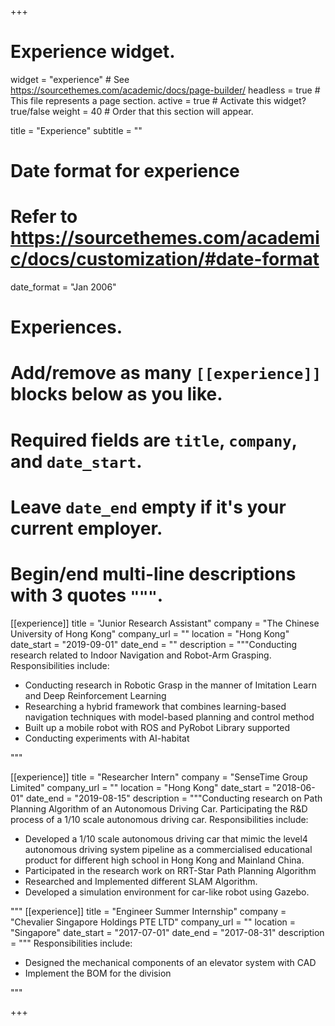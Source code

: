 +++
# Experience widget.
widget = "experience"  # See https://sourcethemes.com/academic/docs/page-builder/
headless = true  # This file represents a page section.
active = true  # Activate this widget? true/false
weight = 40  # Order that this section will appear.

title = "Experience"
subtitle = ""

# Date format for experience
#   Refer to https://sourcethemes.com/academic/docs/customization/#date-format
date_format = "Jan 2006"

# Experiences.
#   Add/remove as many `[[experience]]` blocks below as you like.
#   Required fields are `title`, `company`, and `date_start`.
#   Leave `date_end` empty if it's your current employer.
#   Begin/end multi-line descriptions with 3 quotes `"""`.
[[experience]]
  title = "Junior Research Assistant"
  company = "The Chinese University of Hong Kong"
  company_url = ""
  location = "Hong Kong"
  date_start = "2019-09-01"
  date_end = ""
  description = """Conducting research related to Indoor Navigation and Robot-Arm Grasping.
  Responsibilities include:
  * Conducting research in Robotic Grasp in the manner of Imitation Learn and Deep Reinforcement Learning
  * Researching a hybrid framework that combines learning-based
navigation techniques with model-based planning and control method
  * Built up a mobile robot with ROS and PyRobot Library supported
  * Conducting experiments with AI-habitat

"""

[[experience]]
  title = "Researcher Intern"
  company = "SenseTime Group Limited"
  company_url = ""
  location = "Hong Kong"
  date_start = "2018-06-01"
  date_end = "2019-08-15"
  description = """Conducting research on Path Planning Algorithm of an Autonomous Driving Car. Participating the R&D process of a 1/10 scale autonomous driving car.
  Responsibilities include:
  * Developed a 1/10 scale autonomous driving car that mimic the level4 autonomous driving system pipeline as a commercialised educational product for different high school in Hong Kong and Mainland China.
  * Participated in the research work on RRT-Star Path Planning Algorithm
  * Researched and Implemented different SLAM Algorithm.
  * Developed a simulation environment for car-like robot using Gazebo.

"""
[[experience]]
  title = "Engineer Summer Internship"
  company = "Chevalier Singapore Holdings PTE LTD"
  company_url = ""
  location = "Singapore"
  date_start = "2017-07-01"
  date_end = "2017-08-31"
  description = """
  Responsibilities include:
  * Designed the mechanical components of an elevator system with CAD
  * Implement the BOM for the division


"""

+++
